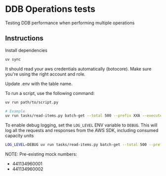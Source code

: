 # DDB Operations tests
Testing DDB performance when performing multiple operations

## Instructions

Install dependencies
```bash
uv sync
```

It should read your aws credentials automatically (botocore).
Make sure you're using the right account and role.

Update .env with the table name.

To run a script, use the following command:
```bash
uv run path/to/script.py

# Example
uv run tasks/read-items.py batch-get --total 500 --prefix XXA --execute
```

To enable debug logging, set the `LOG_LEVEL` ENV variable to `DEBUG`. This will
log all the requests and responses from the AWS SDK, including consumed capacity units
```bash
LOG_LEVEL=DEBUG uv run tasks/read-items.py batch-get --total 500 --prefix XXA --execute

```

NOTE: Pre-existing mock numbers:
- 441134960001
- 441134960002

